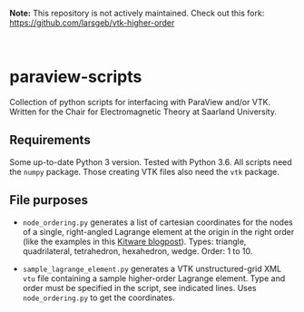 **Note:** This repository is not actively maintained. Check out this fork: https://github.com/larsgeb/vtk-higher-order

<br />

# paraview-scripts
Collection of python scripts for interfacing with ParaView and/or VTK. Written for the Chair for Electromagnetic Theory at Saarland University.


## Requirements
Some up-to-date Python 3 version. Tested with Python 3.6.
All scripts need the `numpy` package. Those creating VTK files also need the `vtk` package.

## File purposes
* `node_ordering.py` generates a list of cartesian coordinates for the nodes of a single, right-angled Lagrange element at the origin in the right order (like the examples in this [Kitware blogpost](https://blog.kitware.com/modeling-arbitrary-order-lagrange-finite-elements-in-the-visualization-toolkit/)). Types: triangle, quadrilateral, tetrahedron, hexahedron, wedge. Order: 1 to 10.

* `sample_lagrange_element.py` generates a VTK unstructured-grid XML `vtu` file containing a sample higher-order Lagrange element. Type and order must be specified in the script, see indicated lines. Uses `node_ordering.py` to get the coordinates.
